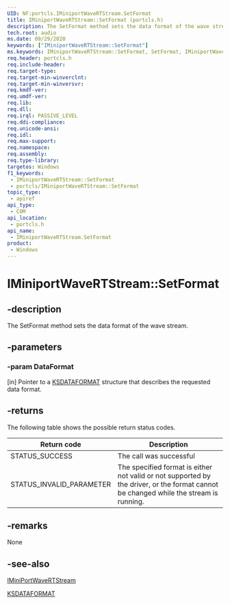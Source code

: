 ```yaml
---
UID: NF:portcls.IMiniportWaveRTStream.SetFormat
title: IMiniportWaveRTStream::SetFormat (portcls.h)
description: The SetFormat method sets the data format of the wave stream.
tech.root: audio
ms.date: 09/29/2020
keywords: ["IMiniportWaveRTStream::SetFormat"]
ms.keywords: IMiniportWaveRTStream::SetFormat, SetFormat, IMiniportWaveRTStream.SetFormat, IMiniportWaveRTStream::SetFormat, IMiniportWaveRTStream.SetFormat
req.header: portcls.h
req.include-header: 
req.target-type: 
req.target-min-winverclnt: 
req.target-min-winversvr: 
req.kmdf-ver: 
req.umdf-ver: 
req.lib: 
req.dll: 
req.irql: PASSIVE_LEVEL
req.ddi-compliance: 
req.unicode-ansi: 
req.idl: 
req.max-support: 
req.namespace: 
req.assembly: 
req.type-library: 
targetos: Windows
f1_keywords:
 - IMiniportWaveRTStream::SetFormat
 - portcls/IMiniportWaveRTStream::SetFormat
topic_type:
 - apiref
api_type:
 - COM
api_location:
 - portcls.h
api_name:
 - IMiniportWaveRTStream.SetFormat
product:
 - Windows
---
```


# IMiniportWaveRTStream::SetFormat

## -description

The SetFormat method sets the data format of the wave stream.

## -parameters

### -param DataFormat

[in]
Pointer to a [KSDATAFORMAT](../ks/ns-ks-ksdataformat.md) structure that describes the requested data format.

## -returns

The following table shows the possible return status codes.

| Return code | Description |
|-------------|-------------|
| STATUS_SUCCESS | The call was successful|
| STATUS_INVALID_PARAMETER| The specified format is either not valid or not supported by the driver, or the format cannot be changed while the stream is running. |

## -remarks

None

## -see-also

[IMiniPortWaveRTStream](nn-portcls-iminiportwavertstream.md)

[KSDATAFORMAT](../ks/ns-ks-ksdataformat.md)
